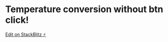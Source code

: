 # Temperature conversion without btn click!

[Edit on StackBlitz ⚡️](https://stackblitz.com/edit/angular-conv-temp-hacker99-1b5tph)
